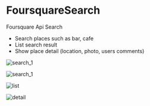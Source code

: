 # FoursquareSearch
Foursquare Api Search

- Search places such as bar, cafe
- List search result
- Show place detail (location, photo, users comments)


![search_1](https://drive.google.com/open?id=0B9Qtmh4K29cVZFBKekpJMEhRUVk)

![search_1](https://drive.google.com/open?id=0B9Qtmh4K29cVMG5XTHdMaENlUTA)

![list](https://drive.google.com/open?id=0B9Qtmh4K29cVWUZZMVh6TTMxLTQ)

![detail](https://drive.google.com/open?id=0B9Qtmh4K29cVTUU0Y2FfMkU4UVk)
